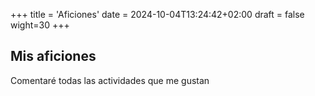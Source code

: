 +++
title = 'Aficiones'
date = 2024-10-04T13:24:42+02:00
draft = false
wight=30
+++
## Mis aficiones

Comentaré todas las actividades que me gustan